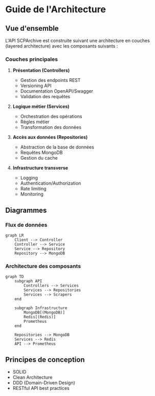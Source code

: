 # Guide de l'Architecture

## Vue d'ensemble

L'API SCPArchive est construite suivant une architecture en couches (layered architecture) avec les composants suivants :

### Couches principales

1. **Présentation (Controllers)**
   - Gestion des endpoints REST
   - Versioning API
   - Documentation OpenAPI/Swagger
   - Validation des requêtes

2. **Logique métier (Services)**
   - Orchestration des opérations
   - Règles métier
   - Transformation des données

3. **Accès aux données (Repositories)**
   - Abstraction de la base de données
   - Requêtes MongoDB
   - Gestion du cache

4. **Infrastructure transverse**
   - Logging
   - Authentication/Authorization
   - Rate limiting
   - Monitoring

## Diagrammes

### Flux de données
```mermaid
graph LR
    Client --> Controller
    Controller --> Service
    Service --> Repository
    Repository --> MongoDB
```

### Architecture des composants
```mermaid
graph TD
    subgraph API
        Controllers --> Services
        Services --> Repositories
        Services --> Scrapers
    end
    
    subgraph Infrastructure
        MongoDB[(MongoDB)]
        Redis[(Redis)]
        Prometheus
    end
    
    Repositories --> MongoDB
    Services --> Redis
    API --> Prometheus
```

## Principes de conception

- SOLID
- Clean Architecture
- DDD (Domain-Driven Design)
- RESTful API best practices
